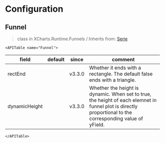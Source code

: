 # Configuration

## Funnel

> class in XCharts.Runtime.Funnels / Inherits from: [Serie](https://xcharts-team.github.io/docs/configuration#serie)

```mdx-code-block
<APITable name="Funnel">
```


|field|default|since|comment|
|--|--|--|--|
|rectEnd||v3.3.0|Whether it ends with a rectangle. The default false ends with a triangle.
|dynamicHeight||v3.3.0|Whether the height is dynamic. When set to true, the height of each elemnet in funnel plot is directly proportional to the corresponding value of yField.

```mdx-code-block
</APITable>
```

